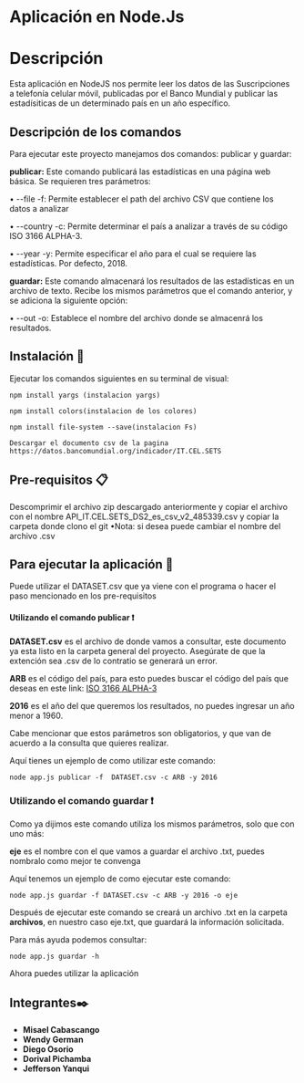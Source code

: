 # Aplicación en Node.Js
# Descripción
Esta  aplicación en NodeJS nos  permite leer los datos de las
Suscripciones a telefonía celular móvil, publicadas por el Banco
Mundial y publicar las estadísiticas de un determinado país en un
año específico.

## Descripción de los comandos 
Para ejecutar este proyecto manejamos dos comandos:
publicar y guardar:


**publicar:** Este comando publicará las
estadísticas en una página web básica. Se requieren tres
parámetros:


• --file -f: Permite establecer el path del archivo CSV que
contiene los datos a analizar


• --country -c: Permite determinar el país a analizar a través
de su código ISO 3166 ALPHA-3.


• --year -y: Permite especificar el año para el cual se
requiere las estadísticas. Por defecto, 2018.

**guardar:** Este comando almacenará los
resultados de las estadísticas en un archivo de texto. Recibe los
mismos parámetros que el comando anterior, y se adiciona la
siguiente opción:


• --out -o: Establece el nombre del archivo donde se almacenrá
los resultados.

## Instalación 🔧
Ejecutar los comandos siguientes en su terminal de visual:
```
npm install yargs (instalacion yargs)
```

```
npm install colors(instalacion de los colores)
```

```
npm install file-system --save(instalacion Fs)
```

```
Descargar el documento csv de la pagina https://datos.bancomundial.org/indicador/IT.CEL.SETS
```
## Pre-requisitos 📋
Descomprimir el archivo zip descargado anteriormente y copiar el archivo con el nombre API_IT.CEL.SETS_DS2_es_csv_v2_485339.csv y copiar la carpeta donde clono el git
•Nota: si desea puede cambiar el nombre del archivo .csv
## Para ejecutar la aplicación 🚀

Puede utilizar el DATASET.csv que ya viene con el programa o hacer el paso mencionado en los pre-requisitos

#### Utilizando el comando publicar ❗


**DATASET.csv** es el archivo de donde vamos a consultar, este documento ya esta listo en la carpeta general del proyecto. Asegúrate de que la extención sea .csv de lo contratio  se generará un error.


**ARB** es el código del país, para esto puedes buscar el código del país que deseas en este link:
[ISO 3166 ALPHA-3](https://laendercode.net/es/3-letter-list.html)


**2016** es el año del que queremos los resultados, no puedes ingresar un año menor a 1960.

Cabe mencionar que estos parámetros son obligatorios, y que van de acuerdo a la consulta que quieres realizar.


Aquí tienes un ejemplo de como utilizar este comando:

```
node app.js publicar -f  DATASET.csv -c ARB -y 2016  
```


### Utilizando el comando guardar ❗


Como ya dijimos este comando utiliza los mismos parámetros, solo que con uno más:


**eje** es el nombre con el que vamos a guardar el archivo .txt, puedes nombralo como mejor te convenga


Aquí tenemos un ejemplo de como ejecutar este comando:
```
node app.js guardar -f DATASET.csv -c ARB -y 2016 -o eje
```

Después de ejecutar este comando se creará un archivo .txt en la carpeta **archivos**, en nuestro caso eje.txt, que guardará la información solicitada.


Para más ayuda podemos consultar:

```
node app.js guardar -h
```


Ahora puedes utilizar la aplicación 

## Integrantes✒️

* **Misael Cabascango** 
* **Wendy German** 
* **Diego Osorio** 
* **Dorival Pichamba** 
* **Jefferson Yanqui** 









